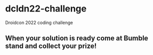 # dcldn22-challenge
Droidcon 2022 coding challenge

## When your solution is ready come at Bumble stand and collect your prize!

